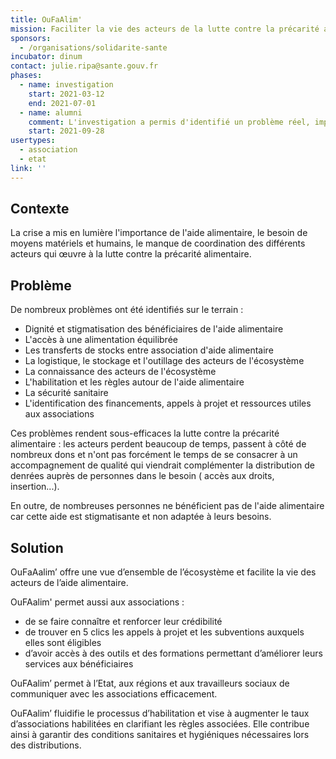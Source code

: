 ```yaml
---
title: OuFaAlim'
mission: Faciliter la vie des acteurs de la lutte contre la précarité alimentaire
sponsors:
  - /organisations/solidarite-sante
incubator: dinum
contact: julie.ripa@sante.gouv.fr
phases:
  - name: investigation
    start: 2021-03-12
    end: 2021-07-01
  - name: alumni
    comment: L'investigation a permis d'identifié un problème réel, impactant et actionnable. Malheureusement, a ce jour aucune des administrations sponsors de l'investigation n'a arbitré un budget pour le passage en phase de construction.
    start: 2021-09-28
usertypes:
  - association
  - etat
link: ''
---
```

## Contexte

La crise a mis en lumière l'importance de l'aide alimentaire, le besoin de moyens matériels et humains, le manque de coordination des différents acteurs qui œuvre à la lutte contre la précarité alimentaire.

## Problème

De nombreux problèmes ont été identifiés sur le terrain :

* Dignité et stigmatisation des bénéficiaires de l'aide alimentaire
* L'accès à une alimentation équilibrée
* Les transferts de stocks entre association d'aide alimentaire
* La logistique, le stockage et l'outillage des acteurs de l'écosystème
* La connaissance des acteurs de l'écosystème
* L'habilitation et les règles autour de l'aide alimentaire
* La sécurité sanitaire
* L'identification des financements, appels à projet et ressources utiles aux associations

Ces problèmes rendent sous-efficaces la lutte contre la précarité alimentaire : les acteurs perdent beaucoup de temps, passent à côté de nombreux dons et n'ont pas forcément le temps de se consacrer à un accompagnement de qualité qui viendrait complémenter la distribution de denrées auprès de personnes dans le besoin ( accès aux droits, insertion...). 

En outre, de nombreuses personnes ne bénéficient pas de l'aide alimentaire car cette aide est stigmatisante et non adaptée à leurs besoins.

## Solution

OuFaAalim’ offre une vue d’ensemble de l’écosystème et facilite la vie des acteurs de l’aide alimentaire.

OuFAalim' permet aussi aux associations :

* de se faire connaître et renforcer leur crédibilité
* de trouver en 5 clics les appels à projet et les subventions auxquels elles sont éligibles
* d’avoir accès à des outils et des formations permettant d’améliorer leurs services aux bénéficiaires

OuFAalim’ permet à l’Etat, aux régions et aux travailleurs sociaux de communiquer avec les associations efficacement.

OuFAalim’ fluidifie le processus d’habilitation et vise à augmenter le taux d’associations habilitées en clarifiant les règles associées. Elle contribue ainsi à garantir des conditions sanitaires et hygiéniques nécessaires lors des distributions.